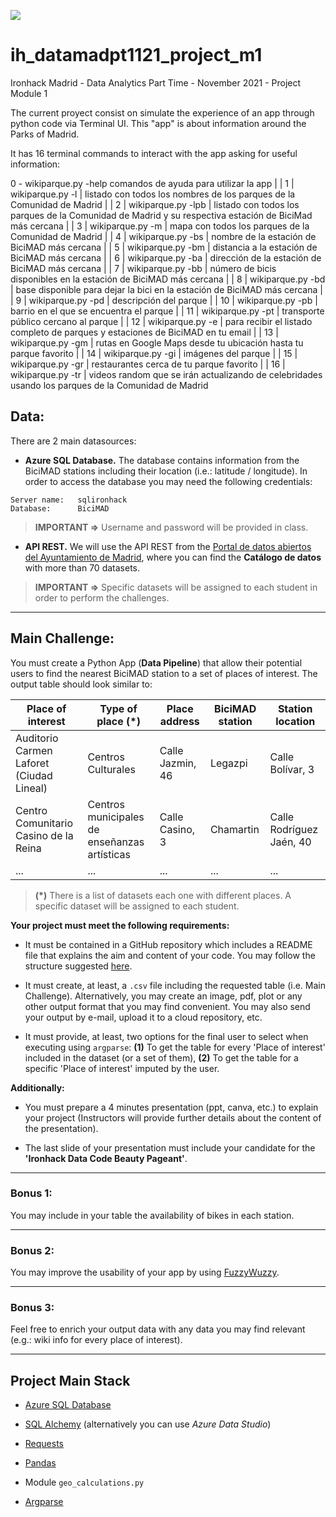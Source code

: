<p align="left"><img src="https://cdn-images-1.medium.com/max/184/1*2GDcaeYIx_bQAZLxWM4PsQ@2x.png"></p>

# __ih_datamadpt1121_project_m1__

Ironhack Madrid - Data Analytics Part Time - November 2021 - Project Module 1

The current proyect consist on simulate the experience of an app through python code via Terminal UI. This "app" is about information around the Parks of Madrid.

It has 16 terminal commands to interact with the app asking for useful information:

0 - wikiparque.py -help
comandos de ayuda para utilizar la app                                                                  |
|  1 | wikiparque.py -l    | listado con todos los nombres de los parques de la Comunidad de Madrid                                  |
|  2 | wikiparque.py -lpb  | listado con todos los parques de la Comunidad de Madrid y su respectiva estación de BiciMad más cercana |
|  3 | wikiparque.py -m    | mapa con todos los parques de la Comunidad de Madrid                                                    |
|  4 | wikiparque.py -bs   | nombre de la estación de BiciMAD más cercana                                                            |
|  5 | wikiparque.py -bm   | distancia a la estación de BiciMAD más cercana                                                          |
|  6 | wikiparque.py -ba   | dirección de la estación de BiciMAD más cercana                                                         |
|  7 | wikiparque.py -bb   | número de bicis disponibles en la estación de BiciMAD más cercana                                       |
|  8 | wikiparque.py -bd   | base disponible para dejar la bici en la estación de BiciMAD más cercana                                |
|  9 | wikiparque.py -pd   | descripción del parque                                                                                  |
| 10 | wikiparque.py -pb   | barrio en el que se encuentra el parque                                                                 |
| 11 | wikiparque.py -pt   | transporte público cercano al parque                                                                    |
| 12 | wikiparque.py -e    | para recibir el listado completo de parques y estaciones de BiciMAD en tu email                         |
| 13 | wikiparque.py -gm   | rutas en Google Maps desde tu ubicación hasta tu parque favorito                                        |
| 14 | wikiparque.py -gi   | imágenes del parque                                                                                     |
| 15 | wikiparque.py -gr   | restaurantes cerca de tu parque favorito                                                                |
| 16 | wikiparque.py -tr   | videos random que se irán actualizando de celebridades usando los parques de la Comunidad de Madrid

## **Data:**

There are 2 main datasources:

- **Azure SQL Database.** The database contains information from the BiciMAD stations including their location (i.e.: latitude / longitude). In order to access the database you may need the following credentials:
```
Server name:   sqlironhack
Database:      BiciMAD
```
> __IMPORTANT =>__ Username and password will be provided in class.


- **API REST.** We will use the API REST from the [Portal de datos abiertos del Ayuntamiento de Madrid](https://datos.madrid.es/nuevoMadrid/swagger-ui-master-2.2.10/dist/index.html?url=/egobfiles/api.datos.madrid.es.json#/), where you can find the __Catálogo de datos__ with more than 70 datasets.

> __IMPORTANT =>__ Specific datasets will be assigned to each student in order to perform the challenges.


---

## **Main Challenge:**

You must create a Python App (**Data Pipeline**) that allow their potential users to find the nearest BiciMAD station to a set of places of interest. The output table should look similar to:

| Place of interest | Type of place (*) | Place address | BiciMAD station | Station location |
|---------|----------|-------|------------|----------|
| Auditorio Carmen Laforet (Ciudad Lineal)   | Centros Culturales | Calle Jazmin, 46 | Legazpi | Calle Bolívar, 3 |
| Centro Comunitario Casino de la Reina | Centros municipales de enseñanzas artísticas | Calle Casino, 3 | Chamartin | Calle Rodríguez Jaén, 40 |
| ...     | ...            | ...        | ...      | ...        |
> __(*)__ There is a list of datasets each one with different places. A specific dataset will be assigned to each student. 


**Your project must meet the following requirements:**

- It must be contained in a GitHub repository which includes a README file that explains the aim and content of your code. You may follow the structure suggested [here](https://github.com/potacho/data-project-template).

- It must create, at least, a `.csv` file including the requested table (i.e. Main Challenge). Alternatively, you may create an image, pdf, plot or any other output format that you may find convenient. You may also send your output by e-mail, upload it to a cloud repository, etc. 

- It must provide, at least, two options for the final user to select when executing using `argparse`: **(1)** To get the table for every 'Place of interest' included in the dataset (or a set of them), **(2)** To get the table for a specific 'Place of interest' imputed by the user.

**Additionally:**

- You must prepare a 4 minutes presentation (ppt, canva, etc.) to explain your project (Instructors will provide further details about the content of the presentation).

- The last slide of your presentation must include your candidate for the **'Ironhack Data Code Beauty Pageant'**. 


---

### **Bonus 1:**

You may include in your table the availability of bikes in each station.

---

### **Bonus 2:**

You may improve the usability of your app by using [FuzzyWuzzy](https://pypi.org/project/fuzzywuzzy/).

---

### **Bonus 3:**

Feel free to enrich your output data with any data you may find relevant (e.g.: wiki info for every place of interest).

--- 

## **Project Main Stack**

- [Azure SQL Database](https://portal.azure.com/)

- [SQL Alchemy](https://docs.sqlalchemy.org/en/13/intro.html) (alternatively you can use _Azure Data Studio_)

- [Requests](https://requests.readthedocs.io/)

- [Pandas](https://pandas.pydata.org/pandas-docs/stable/reference/index.html)

- Module `geo_calculations.py`

- [Argparse](https://docs.python.org/3.7/library/argparse.html)












 


 

